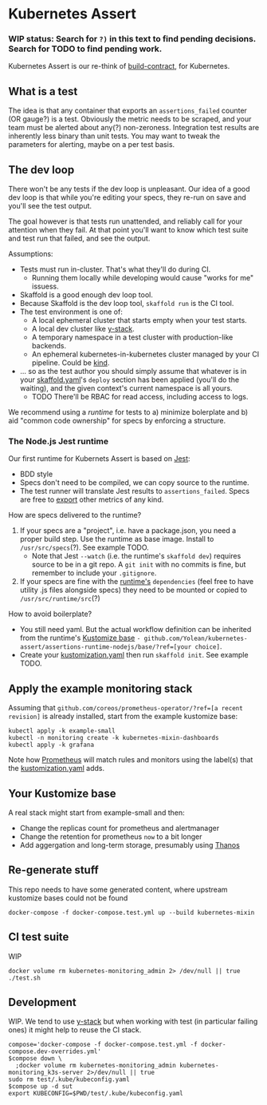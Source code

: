 # Kubernetes Assert

### WIP status: Search for `?)` in this text to find pending decisions. Search for TODO to find pending work.

Kubernetes Assert is our re-think of [build-contract](https://github.com/Yolean/build-contract), for Kubernetes.

## What is a test

The idea is that any container that exports an `assertions_failed` counter (OR gauge?) is a test.
Obviously the metric needs to be scraped, and your team must be alerted about any(?) non-zeroness.
Integration test results are inherently less binary than unit tests. You may want to tweak the parameters for alerting, maybe on a per test basis.

## The dev loop

There won't be any tests if the dev loop is unpleasant.
Our idea of a good dev loop is that while you're editing your specs, they re-run on save and you'll see the test output.

The goal however is that tests run unattended, and reliably call for your attention when they fail.
At that point you'll want to know which test suite and test run that failed, and see the output.

Assumptions:

* Tests must run in-cluster. That's what they'll do during CI.
  - Running them locally while developing would cause "works for me" issuess.
* Skaffold is a good enough dev loop tool.
* Because Skaffold is the dev loop tool, `skaffold run` is the CI tool.
* The test environment is one of:
  - A local ephemeral cluster that starts empty when your test starts.
  - A local dev cluster like [y-stack](https://github.com/y-stack/ystack).
  - A temporary namespace in a test cluster with production-like backends.
  - An ephemeral kubernetes-in-kubernetes cluster managed by your CI pipeline. Could be [kind](https://github.com/kubernetes-sigs/kind).
* ... so as the test author you should simply assume that whatever is in your [skaffold.yaml](https://skaffold.dev/docs/references/yaml/)'s `deploy` section has been applied (you'll do the waiting), and the given context's current namespace is all yours.
  - TODO There'll be RBAC for read access, including access to logs.

We recommend using a _runtime_ for tests to a) minimize bolerplate and b) aid "common code ownership" for specs by enforcing a structure.

### The Node.js Jest runtime

Our first runtime for Kubernets Assert is based on [Jest](https://jestjs.io/):

* BDD style
* Specs don't need to be compiled, we can copy source to the runtime.
* The test runner will translate Jest results to `assertions_failed`. Specs are free to [export](https://www.npmjs.com/package/prom-client#counter) other metrics of any kind.

How are specs delivered to the runtime?

1. If your specs are a "project", i.e. have a package.json, you need a proper build step. Use the runtime as base image. Install to `/usr/src/specs`(?). See example TODO.
   - Note that Jest `--watch` (i.e. the runtime's `skaffold dev`) requires source to be in a git repo. A `git init` with no commits is fine, but remember to include your `.gitignore`.
1. If your specs are fine with the [runtime's](./assertions-runtime-nodejs/package.json) `dependencies`
   (feel free to have utility .js files alongside specs) they need to be mounted or copied to `/usr/src/runtime/src`(?)

How to avoid boilerplate?

* You still need yaml. But the actual workflow definition can be inherited from the runtime's [Kustomize base](./assertions-runtime-nodejs/base/) `- github.com/Yolean/kubernetes-assert/assertions-runtime-nodejs/base/?ref=[your choice]`.
* Create your [kustomization.yaml](https://kubectl.docs.kubernetes.io/pages/reference/kustomize.html) then run `skaffold init`. See example TODO.

## Apply the example monitoring stack

Assuming that `github.com/coreos/prometheus-operator/?ref=[a recent revision]` is already installed,
start from the example kustomize base:

```
kubectl apply -k example-small
kubectl -n monitoring create -k kubernetes-mixin-dashboards
kubectl apply -k grafana
```

Note how [Prometheus](./example-small/now-prometheus.yaml) will match rules and monitors
using the label(s) that the [kustomization.yaml](./example-small/kustomization.yaml) adds.

## Your Kustomize base

A real stack might start from example-small and then:

- Change the replicas count for prometheus and alertmanager
- Change the retention for prometheus `now` to a bit longer
- Add aggergation and long-term storage, presumably using [Thanos](https://thanos.io/)

## Re-generate stuff

This repo needs to have some generated content, where upstream kustomize bases could not be found

```
docker-compose -f docker-compose.test.yml up --build kubernetes-mixin
```

## CI test suite

WIP

```
docker volume rm kubernetes-monitoring_admin 2> /dev/null || true
./test.sh
```

## Development

WIP.
We tend to use [y-stack](https://github.com/y-stack/ystack) but when working with test (in particular failing ones) it might help to reuse the CI stack.

```
compose='docker-compose -f docker-compose.test.yml -f docker-compose.dev-overrides.yml'
$compose down \
  ;docker volume rm kubernetes-monitoring_admin kubernetes-monitoring_k3s-server 2>/dev/null || true
sudo rm test/.kube/kubeconfig.yaml
$compose up -d sut
export KUBECONFIG=$PWD/test/.kube/kubeconfig.yaml
```
